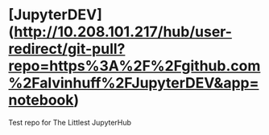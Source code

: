 # [JupyterDEV] (http://10.208.101.217/hub/user-redirect/git-pull?repo=https%3A%2F%2Fgithub.com%2Falvinhuff%2FJupyterDEV&app=notebook)
Test repo for The Littlest JupyterHub
